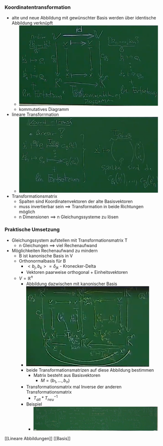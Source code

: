 ### Koordinatentransformation
+ alte und neue Abbildung mit gewünschter Basis werden über identische Abbildung verknüpft
	+ ![](../../../z_images/Pasted%20image%2020211204154219.png)
	+ kommutatives Diagramm
+ lineare Transforrmation
	+ ![](../../../z_images/Pasted%20image%2020211204155133.png)
+ Transformationsmatrix
	+ Spalten sind Koordinatenvektoren der alte Basisvektoren
	+ muss invertierbar sein ==> Transformation in beide Richtungen möglich
	+ n Dimensionen ==> n Gleichungssysteme zu lösen

### Praktische Umsetzung
+ Gleichungssystem aufstellen mit Transformationsmatrix T
	+ n Gleichungen ==> viel Rechenaufwand
+ Möglichkeiten Rechenaufwand zu mindern
	+ B ist kanonische Basis in V
	+ Orthonormalbasis für B
		+ $<b_j, b_k>=δ_{jk}$ - Kronecker-Delta
		+ Vektoren paarweise orthogonal + Einheitsvektoren
	+ $V=ℝ^n$
		+ Abbildung dazwischen mit kanonischer Basis
		+ ![](../../../z_images/Pasted%20image%2020211204161531.png)
		+ beide Transformationsmatrizen auf diese Abbildung bestimmen
			+ Matrix besteht aus Basisvektoren
				+ $M=(b_1,...,b_n)$
		+ Transformationsmatrix mal Inverse der anderen Transformationsmatrix
			+ $T_{alt} * T_{neu}^{-1}$
		+ Beispiel
			+ ![](../../../z_images/Pasted%20image%2020211204163106.png)

[[Lineare Abbildungen]] [[Basis]]